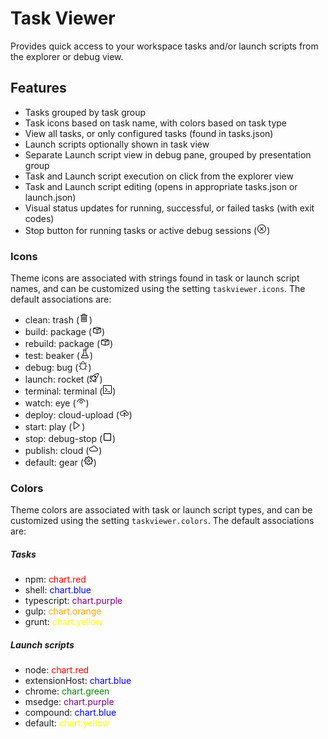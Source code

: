 # Task Viewer

Provides quick access to your workspace tasks and/or launch scripts from the explorer or debug view.


## Features

- Tasks grouped by task group
- Task icons based on task name, with colors based on task type
- View all tasks, or only configured tasks (found in tasks.json)
- Launch scripts optionally shown in task view
- Separate Launch script view in debug pane, grouped by presentation group
- Task and Launch script execution on click from the explorer view
- Task and Launch script editing (opens in appropriate tasks.json or launch.json)
- Visual status updates for running, successful, or failed tasks (with exit codes)
- Stop button for running tasks or active debug sessions (<img src="assets/icons/error.png"/>)

### Icons

Theme icons are associated with strings found in task or launch script names, and can be customized using the setting `taskviewer.icons`. The default associations are:
- clean:			trash			(<img src="assets/icons/trash.png"/>)
- build: 			package 		(<img src="assets/icons/package.png"/>)
- rebuild: 			package 		(<img src="assets/icons/package.png"/>)
- test: 			beaker 			(<img src="assets/icons/beaker.png"/>)
- debug: 			bug 			(<img src="assets/icons/bug.png"/>)
- launch: 			rocket 			(<img src="assets/icons/rocket.png"/>)
- terminal: 		terminal 		(<img src="assets/icons/terminal.png"/>)
- watch: 			eye 			(<img src="assets/icons/eye.png"/>)
- deploy: 			cloud-upload	(<img src="assets/icons/cloud-upload.png"/>)
- start: 			play 			(<img src="assets/icons/play.png"/>)
- stop: 			debug-stop 	    (<img src="assets/icons/debug-stop.png"/>)
- publish: 			cloud 			(<img src="assets/icons/cloud.png"/>)
- default: 			gear 			(<img src="assets/icons/gear.png"/>)

### Colors
Theme colors are associated with task or launch script types, and can be customized using the setting `taskviewer.colors`. The default associations are:
##### Tasks
- npm: 				<span style="color: red;">chart.red</span>
- shell: 			<span style="color: blue;">chart.blue</span>
- typescript: 	    <span style="color: purple;">chart.purple</span>
- gulp: 			<span style="color: orange;">chart.orange</span>
- grunt: 			<span style="color: yellow;">chart.yellow</span>
##### Launch scripts
- node: 			<span style="color: red">chart.red</span>
- extensionHost:    <span style="color: blue">chart.blue</span>
- chrome:			<span style="color: green">chart.green</span>
- msedge:			<span style="color: purple">chart.purple</span>
- compound:			<span style="color: blue">chart.blue</span>
- default: 			<span style="color: yellow">chart.yellow</span>
